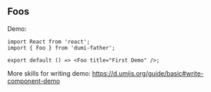 
## Foos

Demo:

```tsx
import React from 'react';
import { Foo } from 'dumi-father';

export default () => <Foo title="First Demo" />;
```

More skills for writing demo: https://d.umijs.org/guide/basic#write-component-demo
